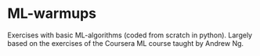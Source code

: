 # ML-warmups
Exercises with  basic ML-algorithms (coded from scratch in python). Largely based on the exercises of the Coursera ML course taught by Andrew Ng. 
